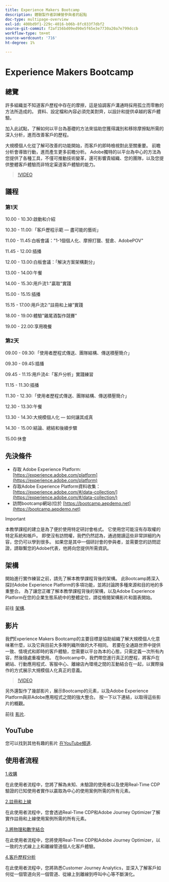 ```yaml
---
title: Experience Makers Bootcamp
description: 體驗製作者訓練營參與者的起點
doc-type: multipage-overview
exl-id: 400bd9f1-229c-4016-b06b-8fc033f7dbf2
source-git-commit: f2af156bd09ed90e5f65e3e7730a20a7e799dccb
workflow-type: tm+mt
source-wordcount: '716'
ht-degree: 1%

---
```


# Experience Makers Bootcamp

## 總覽

許多組織並不知道客戶歷程中存在的摩擦，這是協調客戶溝通時採用孤立而零散的方法所造成的。 資料、設定檔和內容必須完美對齊，以設計和提供卓越的客戶體驗。

加入此試點，了解如何以平台為基礎的方法來協助您獲得識別和移除摩擦點所需的深入分析，進而改善客戶的歷程。

大規模個人化從了解可改善的功能開始，而客戶的即時檢視對此至關重要。 前瞻分析會導致行動，進而產生更多前瞻分析。 Adobe獨特的以平台為中心的方法為您提供了各種工具，不僅可推動技術變革，還可影響貴組織、您的團隊，以及您提供整體客戶體驗而非特定渠道客戶體驗的能力。

>[!VIDEO](https://video.tv.adobe.com/v/344962?quality=12&enable=on)

## 議程

### 第1天

10.00 - 10.30:啟動和介紹

10.30 - 11.00:「客戶歷程示範 — 盡可能的藝術」

11.00 - 11.45:白板會議：&quot;1-1個個人化、摩擦打獵、竪倉、AdobePOV&quot;

11.45 - 12.00:插播

12.00 - 13.00:白板會議：「解決方案架構劃分」

13.00 - 14.00:午餐

14.00 - 15.30:用戶流1:&quot;贏取&quot;實踐

15.00 - 15.15:插播

15.15 - 17.00:用戶流2:&quot;註冊和上線&quot;實踐

18.00 - 19.00:體驗&quot;雞尾酒製作競賽&quot;

19.00 - 22.00:享用晚餐

### 第2天

09.00 - 09.30:「使用者歷程式傳送、團隊結構、傳送積壓簡介」

09.30 - 09.45:插播

09.45 - 11.15:用戶流4:「客戶分析」實踐練習

11.15 - 11.30:插播

11.30 - 12.30:「使用者歷程式傳送、團隊結構、傳送積壓簡介」

12.30 - 13.30:午餐

13.30 - 14.30:大規模個人化 — 如何讓其成真

14.30 - 15.00:結論、總結和後續步驟

15.00:休會

## 先決條件

- 存取 Adobe Experience Platform: [https://experience.adobe.com/platform](https://experience.adobe.com/platform)
- 存取Adobe Experience Platform資料收集： [https://experience.adobe.com/#/data-collection/](https://experience.adobe.com/#/data-collection/)
- 訪問bootcamp網站(位於 [https://bootcamp.aepdemo.net](https://bootcamp.aepdemo.net)

>[!IMPORTANT]
>
>本教學課程的建立是為了便於使用特定研討會格式。 它使用您可能沒有存取權的特定系統和帳戶。 即使沒有訪問權，我們仍然認為，通過閱讀這些非常詳細的內容，您仍可以學到很多。 如果您是其中一個研討會的參與者，並需要您的訪問認證，請聯繫您的Adobe代表，他將向您提供所需資訊。

## 架構

開始進行實作練習之前，請先了解本教學課程背後的架構。 此Bootcamp將深入探討Adobe Experience Platform的多項功能，並將討論跨多種來源和目的地的多重整合。 為了讓您正確了解本教學課程背後的架構，以及Adobe Experience Platform在您的企業生態系統中的整體定位，請從檢閱架構影片和圖表開始。

前往 [架構](https://experienceleague.adobe.com/docs/platform-learn/comprehensive-technical-tutorial-v22/architecture.html?lang=en).

## 影片

我們Experience Makers Bootcamp的主要目標是協助組織了解大規模個人化意味著什麼，以及它與目前大多陣列織所做的大不相同。 若要在全通路世界中提供一致、情境式和即時的客戶體驗，您需要以平台為本的心態，只需定義一次所有內容，然後隨處重複使用。 在Bootcamp中，我們帶您進行真正的歷程，將客戶在網站、行動應用程式、客服中心、離線店內環境之間的互動結合在一起，以實際操作的方式展示大規模個人化真正的意義。

>[!VIDEO](https://video.tv.adobe.com/v/345446?quality=12&enable=on)

另外還製作了幾部影片，展示Bootcamp的元素，以及Adobe Experience Platform與非Adobe應用程式之間的強大整合。 按一下以下連結，以取得這些影片的概觀。

前往 [影片](https://experienceleague.adobe.com/docs/platform-learn/comprehensive-technical-tutorial-v22/videos.html?lang=en).

## YouTube

您可以找到其他有趣的影片 [在YouTube頻道](https://www.youtube.com/channel/UCUKG2dkZ9pYuZUPebQ21jUw).

## 使用者流程

[1.收購](./uc/uc1/uc1.md)

在此使用者流程中，您將了解為未知、未驗證的使用者以及使用Real-Time CDP驗證的已知使用者實作以贏取為中心的使用案例所需的所有元素。

[2.註冊和上線](./uc/uc2/uc2.md)

在此使用者流程中，您會透過Real-Time CDP和Adobe Journey Optimizer了解實作註冊和上線使用案例所需的所有元素。

[3.將物理和數字結合](./uc/uc3/uc3.md)

在此使用者流程中，您將使用Real-Time CDP和Adobe Journey Optimizer，以一致的方式線上上和離線管道個人化客戶體驗。

[4.客戶歷程分析](./uc/uc4/uc4.md)

在此使用者流程中，您將熟悉Customer Journey Analytics，並深入了解客戶如何從一個管道向另一個管道、從線上到離線到呼叫中心等不斷演化。
